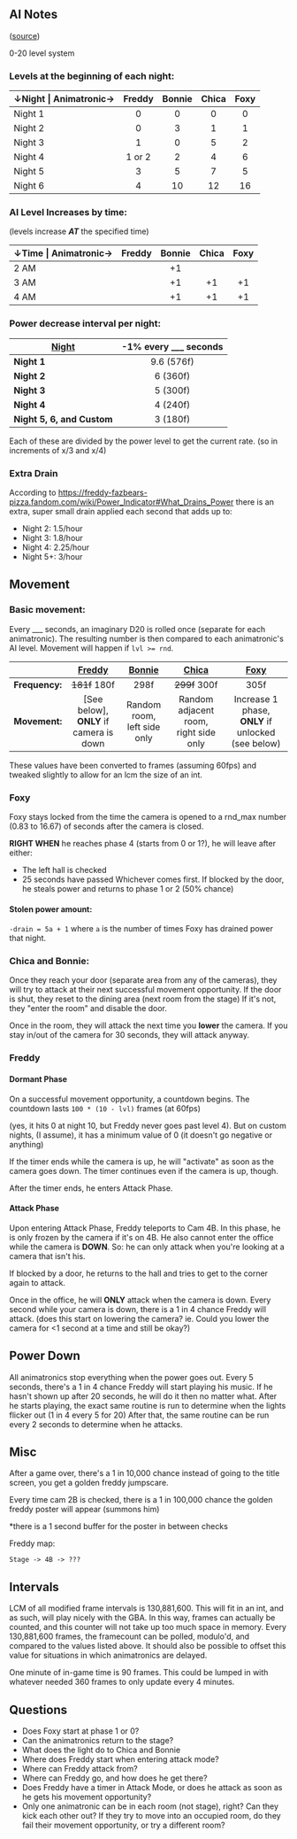 ## AI Notes ##

([source][1])

0-20 level system

### Levels at the beginning of each night:

| ↓Night &#124; Animatronic→ | Freddy | Bonnie | Chica | Foxy |
|----------------------------|:------:|:------:|:-----:|:----:|
| Night 1                    |    0   |    0   |   0   |   0  |
| Night 2                    |    0   |    3   |   1   |   1  |
| Night 3                    |    1   |    0   |   5   |   2  |
| Night 4                    | 1 or 2 |    2   |   4   |   6  |
| Night 5                    |    3   |    5   |   7   |   5  |
| Night 6                    |    4   |   10   |   12  |  16  |

### AI Level Increases by time:

(levels increase ***AT*** the specified time)

| ↓Time &#124; Animatronic→ | Freddy | Bonnie | Chica | Foxy |
|---------------------------|:------:|:------:|:-----:|:----:|
| 2 AM                      |        |   +1   |       |      |
| 3 AM                      |        |   +1   |   +1  |  +1  |
| 4 AM                      |        |   +1   |   +1  |  +1  |

### Power decrease interval per night:

| <ins>Night</ins>           | -1% every ___ seconds |
|----------------------------|:---------------------:|
| **Night 1**                |        9.6 (576f)     |
| **Night 2**                |          6 (360f)     |
| **Night 3**                |           5 (300f)    |
| **Night 4**                |           4 (240f)    |
| **Night 5, 6, and Custom** |           3 (180f)    |

Each of these are divided by the power level to get the current rate. (so in increments of x/3 and x/4)

### Extra Drain

According to https://freddy-fazbears-pizza.fandom.com/wiki/Power_Indicator#What_Drains_Power
there is an extra, super small drain applied each second that adds up to:

* Night 2: 1.5/hour
* Night 3: 1.8/hour
* Night 4: 2.25/hour
* Night 5+: 3/hour

## Movement

### Basic movement:

Every ___ seconds, an imaginary D20 is rolled once (separate for each animatronic). The resulting number is then
compared to each animatronic's AI level. Movement will happen if `lvl >= rnd`.

|                 |            <ins>**Freddy**</ins>            |      <ins>**Bonnie**</ins>      |            <ins>**Chica**</ins>           |                   <ins>**Foxy**</ins>                  |
|-----------------|:-------------------------------------------:|:-------------------------------:|:-----------------------------------------:|:------------------------------------------------------:|
| **Frequency:**  |                     ~~181f~~ 180f           |              298f               |                   ~~299f~~ 300f           |                          305f                           |
| **Movement:**   | [See below],<br/>**ONLY** if camera is down | Random room,<br/>left side only | Random adjacent room,<br/>right side only | Increase 1 phase,<br/>**ONLY** if unlocked (see below) |

These values have been converted to frames (assuming 60fps) and tweaked slightly to allow for an lcm the size of an int.

### Foxy

Foxy stays locked from the time the camera is opened to a rnd_max number (0.83 to 16.67) of seconds after the camera is
closed.

**RIGHT WHEN** he reaches phase 4 (starts from 0 or 1?), he will leave after either:

* The left hall is checked
* 25 seconds have passed Whichever comes first. If blocked by the door, he steals power and returns to phase 1 or 2 (50%
  chance)

#### Stolen power amount:

`-drain = 5a + 1` where `a` is the number of times Foxy has drained power that night.

### Chica and Bonnie:

Once they reach your door (separate area from any of the cameras), they will try to attack at their next successful
movement opportunity. If the door is shut, they reset to the dining area (next room from the stage)
If it's not, they "enter the room" and disable the door.

Once in the room, they will attack the next time you **lower** the camera. If you stay in/out of the camera for 30
seconds, they will attack anyway.

### Freddy

#### Dormant Phase

On a successful movement opportunity, a countdown begins. The countdown lasts `100 * (10 - lvl)` frames (at 60fps)

(yes, it hits 0 at night 10, but Freddy never goes past level 4). But on custom nights, (I assume), it has a minimum
value of 0 (it doesn't go negative or anything)

If the timer ends while the camera is up, he will "activate" as soon as the camera goes down. The timer continues even
if the camera is up, though.

After the timer ends, he enters Attack Phase.

#### Attack Phase

Upon entering Attack Phase, Freddy teleports to Cam 4B. In this phase, he is only frozen by the camera if it's on 4B. He
also cannot enter the office while the camera is **DOWN**. So: he can only attack when you're looking at a camera that
isn't his.

If blocked by a door, he returns to the hall and tries to get to the corner again to attack.

Once in the office, he will **ONLY** attack when the camera is down. Every second while your camera is down, there is a
1 in 4 chance Freddy will attack.
(does this start on lowering the camera? ie. Could you lower the camera for <1 second at a time and still be okay?)

## Power Down

All animatronics stop everything when the power goes out. Every 5 seconds, there's a 1 in 4 chance Freddy will start
playing his music. If he hasn't shown up after 20 seconds, he will do it then no matter what. After he starts playing,
the exact same routine is run to determine when the lights flicker out (1 in 4 every 5 for 20)
After that, the same routine can be run every 2 seconds to determine when he attacks.

## Misc

After a game over, there's a 1 in 10,000 chance instead of going to the title screen, you get a golden freddy jumpscare.

Every time cam 2B is checked, there is a 1 in 100,000 chance the golden freddy poster will appear (summons him)

*there is a 1 second buffer for the poster in between checks

Freddy map:

`Stage -> 4B -> ???`

## Intervals

LCM of all modified frame intervals is 130,881,600. This will fit in an int, and as such, will play nicely with the GBA.
In this way, frames can actually be counted, and this counter will not take up too much space in memory. Every
130,881,600 frames, the framecount can be polled, modulo'd, and compared to the values listed above. It should also be
possible to offset this value for situations in which animatronics are delayed.

One minute of in-game time is 90 frames. This could be lumped in with whatever needed 360 frames to only update every 4
minutes.

## Questions

* Does Foxy start at phase 1 or 0?
* Can the animatronics return to the stage?
* What does the light do to Chica and Bonnie
* Where does Freddy start when entering attack mode?
* Where can Freddy attack from?
* Where can Freddy go, and how does he get there?
* Does Freddy have a timer in Attack Mode, or does he attack as soon as he gets his movement opportunity?
* Only one animatronic can be in each room (not stage), right? Can they kick each other out? If they try to move into an
  occupied room, do they fail their movement opportunity, or try a different room?

[1]: https://youtu.be/ujg0Y5IziiY